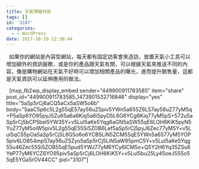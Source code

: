 ```yaml
---
title: 天氣預報外掛
tags: []
id: '3107'
categories:
  - - WordPress
date: 2017-10-20 12:30:44
---
```


  如果你的網站是內容型網站，每天都有固定訪客會來造訪，放置天氣小工具可以增加額外的資訊服務，或是你的產品跟天氣有關，可以根據天氣來推送不同的內容，像是購物網站在天氣不好時可以增加相關產品的曝光，進而提升銷售量，這都是天氣資訊可以延伸應用的做法。
<!-- more -->
  \[mxp\_fb2wp\_display\_embed sender="449900911783585" item="share" post\_id="449900911783585\_1473901532716846" display="yes" title="5aSp5rCj6aCQ5aCx5aSW5o6b" body="5aaC5p6c5L2g55qE57ay56uZ5piv5YWn5a655Z6L57ay56uZ77yM5q+P5aSp6YO95pyJ5Zu65a6a6Kiq5a6i5pyD5L6G6YCg6Kiq77yM5pS+572u5aSp5rCj5bCP5bel5YW35Y+v5Lul5aKe5Yqg6aGN5aSW55qE6LOH6KiK5pyN5YuZ77yM5oiW5piv5L2g55qE55Si5ZOB6Lef5aSp5rCj5pyJ6Zec77yM5Y+v5Lul5qC55pOa5aSp5rCj5L6G5o6o6YCB5LiN5ZCM55qE5YWn5a6577yM5YOP5piv6LO854mp57ay56uZ5Zyo5aSp5rCj5LiN5aW95pmC5Y+v5Lul5aKe5Yqg55u46Zec55Si5ZOB55qE5pud5YWJ77yM6YCy6ICM5o+Q5Y2H6Yq35ZSu6YeP77yM6YCZ6YO95piv5aSp5rCj6LOH6KiK5Y+v5Lul5bu25Ly45oeJ55So55qE5YGa5rOV44CC" pid="3107"\]